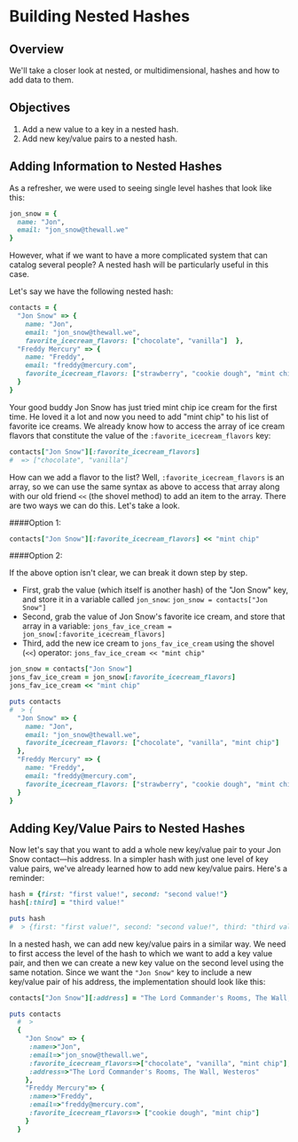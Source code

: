 # Building Nested Hashes

## Overview

We'll take a closer look at nested, or multidimensional, hashes and how to add data to them.

## Objectives

1. Add a new value to a key in a nested hash.
2. Add new key/value pairs to a nested hash.

## Adding Information to Nested Hashes

As a refresher, we were used to seeing single level hashes that look like this:

```ruby
jon_snow = {
  name: "Jon",
  email: "jon_snow@thewall.we"
}
```
However, what if we want to have a more complicated system that can catalog several people? A nested hash will be particularly useful in this case. 

Let's say we have the following nested hash: 

```ruby
contacts = {
  "Jon Snow" => {
    name: "Jon",
    email: "jon_snow@thewall.we", 
    favorite_icecream_flavors: ["chocolate", "vanilla"]  },
  "Freddy Mercury" => {
    name: "Freddy",
    email: "freddy@mercury.com",
    favorite_icecream_flavors: ["strawberry", "cookie dough", "mint chip"]
  }
}
```

Your good buddy Jon Snow has just tried mint chip ice cream for the first time. He loved it a lot and now you need to add "mint chip" to his list of favorite ice creams. We already know how to access the array of ice cream flavors that constitute the value of the `:favorite_icecream_flavors` key: 


```ruby
contacts["Jon Snow"][:favorite_icecream_flavors]
#  => ["chocolate", "vanilla"]
```

How can we add a flavor to the list? Well, `:favorite_icecream_flavors` is an array, so we can use the same syntax as above to access that array along with our old friend `<<` (the shovel method) to add an item to the array. There are two ways we can do this. Let's take a look. 

####Option 1:

```ruby
contacts["Jon Snow"][:favorite_icecream_flavors] << "mint chip"
```
####Option 2:

If the above option isn't clear, we can break it down step by step.

* First, grab the value (which itself is another hash) of the "Jon Snow" key, and store it in a variable called `jon_snow`: `jon_snow = contacts["Jon Snow"]`
* Second, grab the value of Jon Snow's favorite ice cream, and store that array in a variable: `jons_fav_ice_cream = jon_snow[:favorite_icecream_flavors]`
* Third, add the new ice cream to `jons_fav_ice_cream` using the shovel (`<<`) operator: `jons_fav_ice_cream << "mint chip"`

```ruby
jon_snow = contacts["Jon Snow"]
jons_fav_ice_cream = jon_snow[:favorite_icecream_flavors]
jons_fav_ice_cream << "mint chip"
```

```ruby
puts contacts 
#  > {
  "Jon Snow" => {
    name: "Jon",
    email: "jon_snow@thewall.we", 
    favorite_icecream_flavors: ["chocolate", "vanilla", "mint chip"]
  },
  "Freddy Mercury" => {
    name: "Freddy",
    email: "freddy@mercury.com",
    favorite_icecream_flavors: ["strawberry", "cookie dough", "mint chip"]
  }
}
```

## Adding Key/Value Pairs to Nested Hashes 

Now let's say that you want to add a whole new key/value pair to your Jon Snow contact—his address. In a simpler hash with just one level of key value pairs, we've already learned how to add new key/value pairs. Here's a reminder: 

```ruby
hash = {first: "first value!", second: "second value!"}
hash[:third] = "third value!"

puts hash
#  > {first: "first value!", second: "second value!", third: "third value!"}
```

In a nested hash, we can add new key/value pairs in a similar way. We need to first access the level of the hash to which we want to add a key value pair, and then we can create a new key value on the second level using the same notation. Since we want the `"Jon Snow"` key to include a new key/value pair of his address, the implementation should look like this: 

```ruby
contacts["Jon Snow"][:address] = "The Lord Commander's Rooms, The Wall, Westeros"

puts contacts
  #  > 
  {
    "Jon Snow" => {
     :name=>"Jon", 
     :email=>"jon_snow@thewall.we", 
     :favorite_icecream_flavors=>["chocolate", "vanilla", "mint chip"], 
     :address=>"The Lord Commander's Rooms, The Wall, Westeros"
    }, 
    "Freddy Mercury"=> { 
     :name=>"Freddy", 
     :email=>"freddy@mercury.com", 
     :favorite_icecream_flavors=> ["cookie dough", "mint chip"]
    }
  }

```
